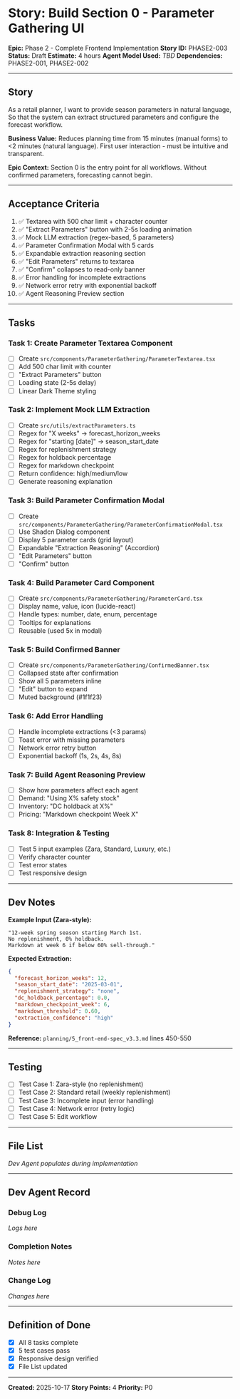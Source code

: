 # Story: Build Section 0 - Parameter Gathering UI

**Epic:** Phase 2 - Complete Frontend Implementation
**Story ID:** PHASE2-003
**Status:** Draft
**Estimate:** 4 hours
**Agent Model Used:** _TBD_
**Dependencies:** PHASE2-001, PHASE2-002

---

## Story

As a retail planner,
I want to provide season parameters in natural language,
So that the system can extract structured parameters and configure the forecast workflow.

**Business Value:** Reduces planning time from 15 minutes (manual forms) to <2 minutes (natural language). First user interaction - must be intuitive and transparent.

**Epic Context:** Section 0 is the entry point for all workflows. Without confirmed parameters, forecasting cannot begin.

---

## Acceptance Criteria

1. ✅ Textarea with 500 char limit + character counter
2. ✅ "Extract Parameters" button with 2-5s loading animation
3. ✅ Mock LLM extraction (regex-based, 5 parameters)
4. ✅ Parameter Confirmation Modal with 5 cards
5. ✅ Expandable extraction reasoning section
6. ✅ "Edit Parameters" returns to textarea
7. ✅ "Confirm" collapses to read-only banner
8. ✅ Error handling for incomplete extractions
9. ✅ Network error retry with exponential backoff
10. ✅ Agent Reasoning Preview section

---

## Tasks

### Task 1: Create Parameter Textarea Component
- [ ] Create `src/components/ParameterGathering/ParameterTextarea.tsx`
- [ ] Add 500 char limit with counter
- [ ] "Extract Parameters" button
- [ ] Loading state (2-5s delay)
- [ ] Linear Dark Theme styling

### Task 2: Implement Mock LLM Extraction
- [ ] Create `src/utils/extractParameters.ts`
- [ ] Regex for "X weeks" → forecast_horizon_weeks
- [ ] Regex for "starting [date]" → season_start_date
- [ ] Regex for replenishment strategy
- [ ] Regex for holdback percentage
- [ ] Regex for markdown checkpoint
- [ ] Return confidence: high/medium/low
- [ ] Generate reasoning explanation

### Task 3: Build Parameter Confirmation Modal
- [ ] Create `src/components/ParameterGathering/ParameterConfirmationModal.tsx`
- [ ] Use Shadcn Dialog component
- [ ] Display 5 parameter cards (grid layout)
- [ ] Expandable "Extraction Reasoning" (Accordion)
- [ ] "Edit Parameters" button
- [ ] "Confirm" button

### Task 4: Build Parameter Card Component
- [ ] Create `src/components/ParameterGathering/ParameterCard.tsx`
- [ ] Display name, value, icon (lucide-react)
- [ ] Handle types: number, date, enum, percentage
- [ ] Tooltips for explanations
- [ ] Reusable (used 5x in modal)

### Task 5: Build Confirmed Banner
- [ ] Create `src/components/ParameterGathering/ConfirmedBanner.tsx`
- [ ] Collapsed state after confirmation
- [ ] Show all 5 parameters inline
- [ ] "Edit" button to expand
- [ ] Muted background (#1f1f23)

### Task 6: Add Error Handling
- [ ] Handle incomplete extractions (<3 params)
- [ ] Toast error with missing parameters
- [ ] Network error retry button
- [ ] Exponential backoff (1s, 2s, 4s, 8s)

### Task 7: Build Agent Reasoning Preview
- [ ] Show how parameters affect each agent
- [ ] Demand: "Using X% safety stock"
- [ ] Inventory: "DC holdback at X%"
- [ ] Pricing: "Markdown checkpoint Week X"

### Task 8: Integration & Testing
- [ ] Test 5 input examples (Zara, Standard, Luxury, etc.)
- [ ] Verify character counter
- [ ] Test error states
- [ ] Test responsive design

---

## Dev Notes

**Example Input (Zara-style):**
```
"12-week spring season starting March 1st.
No replenishment, 0% holdback.
Markdown at week 6 if below 60% sell-through."
```

**Expected Extraction:**
```json
{
  "forecast_horizon_weeks": 12,
  "season_start_date": "2025-03-01",
  "replenishment_strategy": "none",
  "dc_holdback_percentage": 0.0,
  "markdown_checkpoint_week": 6,
  "markdown_threshold": 0.60,
  "extraction_confidence": "high"
}
```

**Reference:** `planning/5_front-end-spec_v3.3.md` lines 450-550

---

## Testing

- [ ] Test Case 1: Zara-style (no replenishment)
- [ ] Test Case 2: Standard retail (weekly replenishment)
- [ ] Test Case 3: Incomplete input (error handling)
- [ ] Test Case 4: Network error (retry logic)
- [ ] Test Case 5: Edit workflow

---

## File List

_Dev Agent populates during implementation_

---

## Dev Agent Record

### Debug Log
_Logs here_

### Completion Notes
_Notes here_

### Change Log
_Changes here_

---

## Definition of Done

- [x] All 8 tasks complete
- [x] 5 test cases pass
- [x] Responsive design verified
- [x] File List updated

---

**Created:** 2025-10-17
**Story Points:** 4
**Priority:** P0
